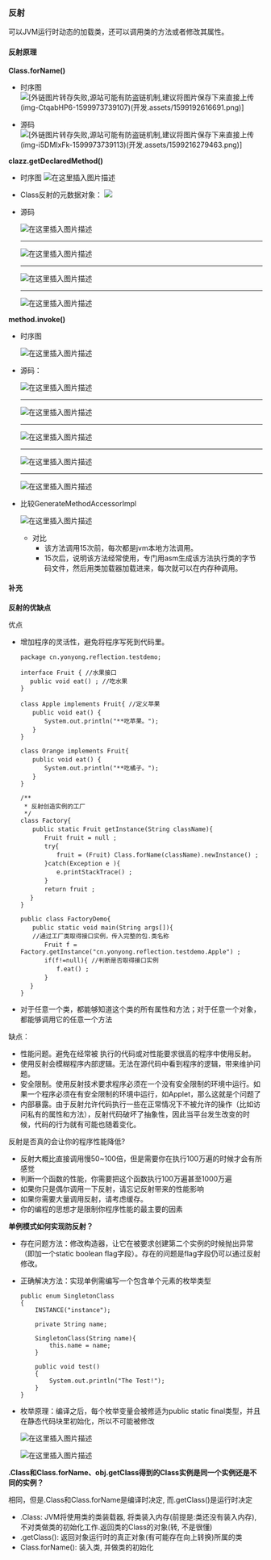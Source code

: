 ### 反射

可以JVM运行时动态的加载类，还可以调用类的方法或者修改其属性。

#### 反射原理

**Class.forName()**
* 时序图
![\[外链图片转存失败,源站可能有防盗链机制,建议将图片保存下来直接上传(img-CtqabHP6-1599973739107)(开发.assets/1599192616691.png)\]](https://img-blog.csdnimg.cn/20200913131019713.png?x-oss-process=image/watermark,type_ZmFuZ3poZW5naGVpdGk,shadow_10,text_aHR0cHM6Ly9ibG9nLmNzZG4ubmV0L3dlaXhpbl80MzkzNDYwNw==,size_16,color_FFFFFF,t_70#pic_center)

* 源码
	![\[外链图片转存失败,源站可能有防盗链机制,建议将图片保存下来直接上传(img-i5DMIxFk-1599973739113)(开发.assets/1599216279463.png)\]](https://img-blog.csdnimg.cn/20200913131035159.png#pic_center)


**clazz.getDeclaredMethod()**
* 时序图
	![在这里插入图片描述](https://img-blog.csdnimg.cn/20200913131105882.png?x-oss-process=image/watermark,type_ZmFuZ3poZW5naGVpdGk,shadow_10,text_aHR0cHM6Ly9ibG9nLmNzZG4ubmV0L3dlaXhpbl80MzkzNDYwNw==,size_16,color_FFFFFF,t_70#pic_center)


* Class反射的元数据对象：
	![](https://img-blog.csdnimg.cn/20200913131125258.png?x-oss-process=image/watermark,type_ZmFuZ3poZW5naGVpdGk,shadow_10,text_aHR0cHM6Ly9ibG9nLmNzZG4ubmV0L3dlaXhpbl80MzkzNDYwNw==,size_16,color_FFFFFF,t_70#pic_center)

* 源码

	![在这里插入图片描述](https://img-blog.csdnimg.cn/20200913131328378.png?x-oss-process=image/watermark,type_ZmFuZ3poZW5naGVpdGk,shadow_10,text_aHR0cHM6Ly9ibG9nLmNzZG4ubmV0L3dlaXhpbl80MzkzNDYwNw==,size_16,color_FFFFFF,t_70#pic_center)
	
	-----------------------
	![在这里插入图片描述](https://img-blog.csdnimg.cn/20200913131430375.png?x-oss-process=image/watermark,type_ZmFuZ3poZW5naGVpdGk,shadow_10,text_aHR0cHM6Ly9ibG9nLmNzZG4ubmV0L3dlaXhpbl80MzkzNDYwNw==,size_16,color_FFFFFF,t_70#pic_center)


	------

	![在这里插入图片描述](https://img-blog.csdnimg.cn/20200913131515332.png?x-oss-process=image/watermark,type_ZmFuZ3poZW5naGVpdGk,shadow_10,text_aHR0cHM6Ly9ibG9nLmNzZG4ubmV0L3dlaXhpbl80MzkzNDYwNw==,size_16,color_FFFFFF,t_70#pic_center)


	------

	![在这里插入图片描述](https://img-blog.csdnimg.cn/20200913131532540.png?x-oss-process=image/watermark,type_ZmFuZ3poZW5naGVpdGk,shadow_10,text_aHR0cHM6Ly9ibG9nLmNzZG4ubmV0L3dlaXhpbl80MzkzNDYwNw==,size_16,color_FFFFFF,t_70#pic_center)




**method.invoke()**
* 时序图

	![在这里插入图片描述](https://img-blog.csdnimg.cn/20200913131634260.png?x-oss-process=image/watermark,type_ZmFuZ3poZW5naGVpdGk,shadow_10,text_aHR0cHM6Ly9ibG9nLmNzZG4ubmV0L3dlaXhpbl80MzkzNDYwNw==,size_16,color_FFFFFF,t_70#pic_center)


* 源码：

	![在这里插入图片描述](https://img-blog.csdnimg.cn/20200913131657373.png?x-oss-process=image/watermark,type_ZmFuZ3poZW5naGVpdGk,shadow_10,text_aHR0cHM6Ly9ibG9nLmNzZG4ubmV0L3dlaXhpbl80MzkzNDYwNw==,size_16,color_FFFFFF,t_70#pic_center)


	------

	![在这里插入图片描述](https://img-blog.csdnimg.cn/20200913131711443.png?x-oss-process=image/watermark,type_ZmFuZ3poZW5naGVpdGk,shadow_10,text_aHR0cHM6Ly9ibG9nLmNzZG4ubmV0L3dlaXhpbl80MzkzNDYwNw==,size_16,color_FFFFFF,t_70#pic_center)


	------

	![在这里插入图片描述](https://img-blog.csdnimg.cn/20200913131726533.png?x-oss-process=image/watermark,type_ZmFuZ3poZW5naGVpdGk,shadow_10,text_aHR0cHM6Ly9ibG9nLmNzZG4ubmV0L3dlaXhpbl80MzkzNDYwNw==,size_16,color_FFFFFF,t_70#pic_center)


	--------

	![在这里插入图片描述](https://img-blog.csdnimg.cn/20200913131752256.png?x-oss-process=image/watermark,type_ZmFuZ3poZW5naGVpdGk,shadow_10,text_aHR0cHM6Ly9ibG9nLmNzZG4ubmV0L3dlaXhpbl80MzkzNDYwNw==,size_16,color_FFFFFF,t_70#pic_center)


	------

	![在这里插入图片描述](https://img-blog.csdnimg.cn/20200913131847857.png?x-oss-process=image/watermark,type_ZmFuZ3poZW5naGVpdGk,shadow_10,text_aHR0cHM6Ly9ibG9nLmNzZG4ubmV0L3dlaXhpbl80MzkzNDYwNw==,size_16,color_FFFFFF,t_70#pic_center)


* 比较GenerateMethodAccessorImpl

	![在这里插入图片描述](https://img-blog.csdnimg.cn/2020091313191622.png?x-oss-process=image/watermark,type_ZmFuZ3poZW5naGVpdGk,shadow_10,text_aHR0cHM6Ly9ibG9nLmNzZG4ubmV0L3dlaXhpbl80MzkzNDYwNw==,size_16,color_FFFFFF,t_70#pic_center)

	- 对比
	  - 该方法调用15次前，每次都是jvm本地方法调用。
	  - 15次后，说明该方法经常使用，专门用asm生成该方法执行类的字节码文件，然后用类加载器加载进来，每次就可以在内存种调用。

#### 补充
**反射的优缺点**

优点

- 增加程序的灵活性，避免将程序写死到代码里。

  ```
  package cn.yonyong.reflection.testdemo;
   
  interface Fruit { //水果接口
  　 public void eat() ; //吃水果
  }
   
  class Apple implements Fruit{ //定义苹果
  　　public void eat() {
  　　　　System.out.println("**吃苹果。"); 
  　　} 
  }
   
  class Orange implements Fruit{
  　　public void eat() {
  　　　　System.out.println("**吃橘子。"); 
  　　}
  }
   
  /**
   * 反射创造实例的工厂
   */
  class Factory{
  　　public static Fruit getInstance(String className){
  　　　　Fruit fruit = null ;
  　　　　try{
  　　　　　　fruit = (Fruit) Class.forName(className).newInstance() ;
  　　　　}catch(Exception e ){
  　　　　　　e.printStackTrace() ;
  　　　　}
  　　　　return fruit ;
  　 }
  }
   
  public class FactoryDemo{
  　　public static void main(String args[]){
  　　//通过工厂类取得接口实例，传入完整的包.类名称
  　　　　Fruit f = Factory.getInstance("cn.yonyong.reflection.testdemo.Apple") ;
  　　　　if(f!=null){ //判断是否取得接口实例
  　　　　　　f.eat() ;
  　　　　}
  　 }
  }
  ```

- 对于任意一个类，都能够知道这个类的所有属性和方法；对于任意一个对象，都能够调用它的任意一个方法

缺点：

- 性能问题。避免在经常被 执行的代码或对性能要求很高的程序中使用反射。
- 使用反射会模糊程序内部逻辑。无法在源代码中看到程序的逻辑，带来维护问题。
- 安全限制。使用反射技术要求程序必须在一个没有安全限制的环境中运行。如果一个程序必须在有安全限制的环境中运行，如Applet，那么这就是个问题了
- 内部暴露。由于反射允许代码执行一些在正常情况下不被允许的操作（比如访问私有的属性和方法），反射代码破坏了抽象性，因此当平台发生改变的时候，代码的行为就有可能也随着变化。

反射是否真的会让你的程序性能降低?

- 反射大概比直接调用慢50~100倍，但是需要你在执行100万遍的时候才会有所感觉
- 判断一个函数的性能，你需要把这个函数执行100万遍甚至1000万遍
- 如果你只是偶尔调用一下反射，请忘记反射带来的性能影响
- 如果你需要大量调用反射，请考虑缓存。
- 你的编程的思想才是限制你程序性能的最主要的因素


**单例模式如何实现防反射？**

- 存在问题方法：修改构造器，让它在被要求创建第二个实例的时候抛出异常（即加一个static boolean flag字段）。存在的问题是flag字段仍可以通过反射修改。

- 正确解决方法：实现单例需编写一个包含单个元素的枚举类型

  ```
  public enum SingletonClass
  {
      INSTANCE("instance");
  
      private String name;
  
      SingletonClass(String name){
          this.name = name;
      }
  
      public void test()
      {
          System.out.println("The Test!");
      }
  }
  ```

- 枚举原理：编译之后，每个枚举变量会被修适为public static final类型，并且在静态代码块里初始化，所以不可能被修改

	![在这里插入图片描述](https://img-blog.csdnimg.cn/20200913132153694.png?x-oss-process=image/watermark,type_ZmFuZ3poZW5naGVpdGk,shadow_10,text_aHR0cHM6Ly9ibG9nLmNzZG4ubmV0L3dlaXhpbl80MzkzNDYwNw==,size_16,color_FFFFFF,t_70#pic_center)

 	![在这里插入图片描述](https://img-blog.csdnimg.cn/20200913132212173.png?x-oss-process=image/watermark,type_ZmFuZ3poZW5naGVpdGk,shadow_10,text_aHR0cHM6Ly9ibG9nLmNzZG4ubmV0L3dlaXhpbl80MzkzNDYwNw==,size_16,color_FFFFFF,t_70#pic_center)




**.Class和Class.forName、obj.getClass得到的Class实例是同一个实例还是不同的实例？**

相同，但是.Class和Class.forName是编译时决定, 而.getClass()是运行时决定

- .Class: JVM将使用类的类装载器, 将类装入内存(前提是:类还没有装入内存),不对类做类的初始化工作.返回类的Class的对象(转, 不是很懂)
- .getClass(): 返回对象运行时的真正对象(有可能存在向上转换)所属的类
- Class.forName(): 装入类, 并做类的初始化
